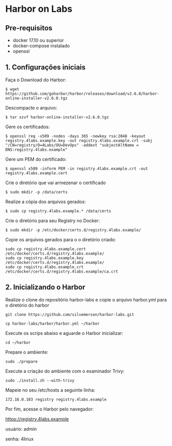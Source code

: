 # Harbor on Labs

## Pre-requisitos

- docker 17.10 ou superior
- docker-compose instalado
- openssl


## 1. Configurações iniciais



Faça o Download do Harbor:

```
$ wget https://github.com/goharbor/harbor/releases/download/v2.6.0/harbor-online-installer-v2.6.0.tgz

```

Descompacte o arquivo:

```
$ tar xzvf harbor-online-installer-v2.6.0.tgz
```

Gere os certificados:

```
$ openssl req -x509 -nodes -days 365 -newkey rsa:2048 -keyout registry.4labs.example.key -out registry.4labs.example.crt -subj "/CN=registry/O=4Labs/OU=DevOps" -addext "subjectAltName = DNS:registry.4labs.example"

```

Gere um PEM do certificado:

```
$ openssl x509 -inform PEM -in registry.4labs.example.crt -out registry.4labs.example.cert
```

Crie o diretório que vai armezenar o certificado

```
$ sudo mkdir -p /data/certs

```

Realize a cópia dos arquivos gerados:

```
$ sudo cp registry.4labs.example.* /data/certs
```

Crie o diretório para seu Registry no Docker:

```
$ sudo mkdir -p /etc/docker/certs.d/registry.4labs.example/

```

Copie os arquivos gerados para o o diretório criado:

```
sudo cp registry.4labs.example.cert /etc/docker/certs.d/registry.4labs.example/
sudo cp registry.4labs.example.key /etc/docker/certs.d/registry.4labs.example/
sudo cp registry.4labs.example.crt /etc/docker/certs.d/registry.4labs.example/ca.crt
```

## 2. Inicializando o Harbor

Realize o clone do repositório harbor-labs e copie o arquivo harbor.yml para o diretório do harbor

```
git clone https://github.com/silvemerson/harbor-labs.git 
```

```
cp harbor-labs/harbor/harbor.yml ~/harbor

```

Execute os scrips abaixo e aguarde o Harbor inicializar:

```
cd ~/harbor
```
Prepare o ambiente:
```
sudo ./prepare
```
Execute a criação do ambiente com o examinador Trivy:

```
sudo ./install.sh --with-trivy
```

Mapeie no seu /etc/hosts a seguinte linha:

```
172.16.0.103 registry registry.4labs.example
```

Por fim, acesse o Harbor pelo navegador:

https://registry.4labs.example

usuário: admin

senha: 4linux
